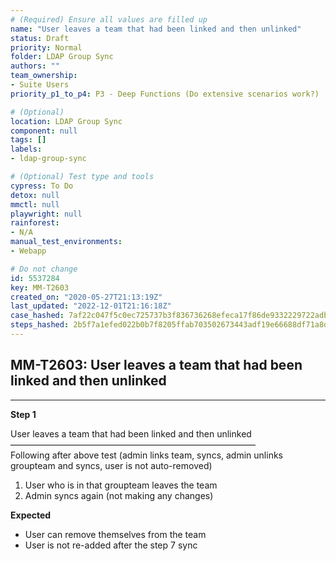 ```yaml
---
# (Required) Ensure all values are filled up
name: "User leaves a team that had been linked and then unlinked"
status: Draft
priority: Normal
folder: LDAP Group Sync
authors: ""
team_ownership: 
- Suite Users
priority_p1_to_p4: P3 - Deep Functions (Do extensive scenarios work?)

# (Optional)
location: LDAP Group Sync
component: null
tags: []
labels: 
- ldap-group-sync

# (Optional) Test type and tools
cypress: To Do
detox: null
mmctl: null
playwright: null
rainforest: 
- N/A
manual_test_environments: 
- Webapp

# Do not change
id: 5537284
key: MM-T2603
created_on: "2020-05-27T21:13:19Z"
last_updated: "2022-12-01T21:16:18Z"
case_hashed: 7af22c047f5c0ec725737b3f836736268efeca17f86de9332229722adbd32d8fb67129f64d668aceb3a7d4885ca6fcad
steps_hashed: 2b5f7a1efed022b0b7f8205ffab703502673443adf19e66688df71a8da45c24e57804d240296c60e5155304b27d770e1
---
```


<!-- (Auto-generated) Based on frontmatter's "key" and "name" -->

## MM-T2603: User leaves a team that had been linked and then unlinked

---

**Step 1**

User leaves a team that had been linked and then unlinked\
————————————————————————————\
Following after above test (admin links team, syncs, admin unlinks groupteam and syncs, user is not auto-removed)

1. User who is in that groupteam leaves the team
2. Admin syncs again (not making any changes)

**Expected**

- User can remove themselves from the team
- User is not re-added after the step 7 sync
